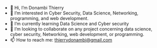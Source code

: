 - 👋 Hi, I’m Donambi Thierry
- 👀 I’m interested in Cyber Security, Data Science, Networking, programming, and web development.
- 🌱 I’m currently learning Data Science and Cyber security
- 💞️ I’m looking to collaborate on any project concerning data science, cyber security, Networking, web development, or programming.
- 📫 How to reach me: thierrydonambi@gmail.com

<!---
Elthiero/Elthiero is a ✨ special ✨ repository because its `README.md` (this file) appears on your GitHub profile.
You can click the Preview link to take a look at your changes.
--->
